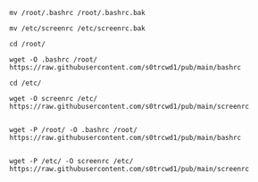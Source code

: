 
	mv /root/.bashrc /root/.bashrc.bak

 	mv /etc/screenrc /etc/screenrc.bak

 	cd /root/
  
	wget -O .bashrc /root/ https://raw.githubusercontent.com/s0trcwd1/pub/main/bashrc

	cd /etc/
 
	wget -O screenrc /etc/ https://raw.githubusercontent.com/s0trcwd1/pub/main/screenrc


	wget -P /root/ -O .bashrc /root/ https://raw.githubusercontent.com/s0trcwd1/pub/main/bashrc


	wget -P /etc/ -O screenrc /etc/ https://raw.githubusercontent.com/s0trcwd1/pub/main/screenrc
